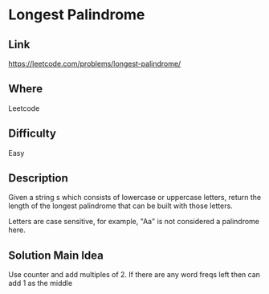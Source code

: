 # Longest Palindrome

## Link

https://leetcode.com/problems/longest-palindrome/

## Where

Leetcode

## Difficulty

Easy

## Description

Given a string s which consists of lowercase or uppercase letters, return the length of the longest palindrome that can be built with those letters.

Letters are case sensitive, for example, "Aa" is not considered a palindrome here.

## Solution Main Idea

Use counter and add multiples of 2. If there are any word freqs left then can add 1 as the middle
